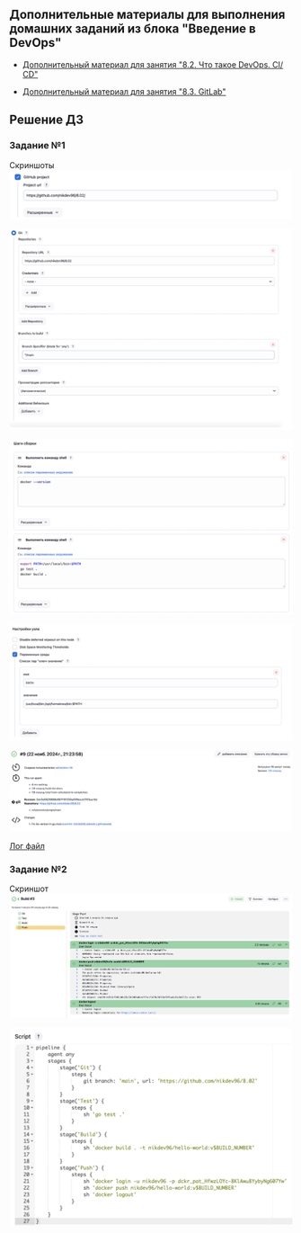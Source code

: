 ## Дополнительные материалы для выполнения домашних заданий из блока "Введение в DevOps"


- [Дополнительный материал для занятия "8.2. Что такое DevOps. СI/СD"](CICD/8.2-hw.md)

- [Дополнительный материал для занятия "8.3. GitLab"](https://github.com/netology-code/sdvps-materials/tree/main/gitlab)

## Решение ДЗ

### Задание №1
Скриншоты 
![alt text](https://github.com/nikdev96/8.02/blob/main/screen%20shots/%231.png) 

![alt text](https://github.com/nikdev96/8.02/blob/main/screen%20shots/%232.png) 

![alt text](https://github.com/nikdev96/8.02/blob/main/screen%20shots/%233.png)

![alt text](https://github.com/nikdev96/8.02/blob/main/screen%20shots/%234.png)

![alt text](https://github.com/nikdev96/8.02/blob/main/screen%20shots/%235.png)


[Лог файл](https://github.com/nikdev96/8.02/blob/main/log/%239.txt)


### Задание №2
Скриншот
![alt text](https://github.com/nikdev96/8.02/blob/main/screen%20shots/%236.png)

![alt text](https://github.com/nikdev96/8.02/blob/main/screen%20shots/%237.png)


